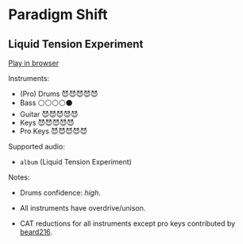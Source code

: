 # Paradigm Shift

## Liquid Tension Experiment


[Play in browser](http://pages.cs.wisc.edu/~tolly/customs/?title=paradigm-shift&artist=liquid-tension-experiment)

Instruments:

  * (Pro) Drums 😈😈😈😈😈
  * Bass ⚪️⚪️⚪️⚪️⚫️
  * Guitar 😈😈😈😈😈
  * Keys 😈😈😈😈😈
  * Pro Keys 😈😈😈😈😈

Supported audio:

  * `album` (Liquid Tension Experiment)

Notes:

  * Drums confidence: *high*.

  * All instruments have overdrive/unison.

  * CAT reductions for all instruments except pro keys contributed by [beard216](http://pksage.com/ccc/IPS/index.php?/topic/12749-beard216s-conversions-silence-in-the-snow-full-album-by-trivium-and-proxy-by-tesseract-1125/).

